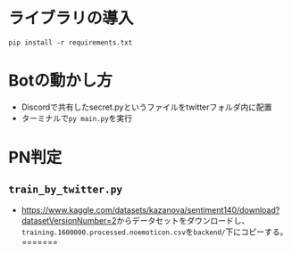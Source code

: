 # ライブラリの導入
`pip install -r requirements.txt`<br/>

# Botの動かし方
* Discordで共有したsecret.pyというファイルをtwitterフォルダ内に配置<br/>
* ターミナルで`py main.py`を実行<br/>

# PN判定
## `train_by_twitter.py`
- <https://www.kaggle.com/datasets/kazanova/sentiment140/download?datasetVersionNumber=2>からデータセットをダウンロードし、`training.1600000.processed.noemoticon.csv`を`backend/`下にコピーする。
=======